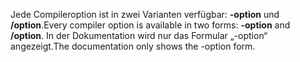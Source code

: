 
<span data-ttu-id="a7237-101">Jede Compileroption ist in zwei Varianten verfügbar: **-option** und **/option**.</span><span class="sxs-lookup"><span data-stu-id="a7237-101">Every compiler option is available in two forms: **-option** and **/option**.</span></span> <span data-ttu-id="a7237-102">In der Dokumentation wird nur das Formular „-option“ angezeigt.</span><span class="sxs-lookup"><span data-stu-id="a7237-102">The documentation only shows the -option form.</span></span> 
